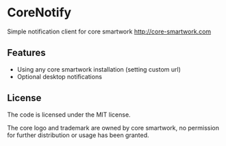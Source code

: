 # CoreNotify

Simple notification client for core smartwork http://core-smartwork.com

## Features

* Using any core smartwork installation (setting custom url)
* Optional desktop notifications

## License

The code is licensed under the MIT license.

The core logo and trademark are owned by core smartwork, no permission for further distribution or usage has been granted.